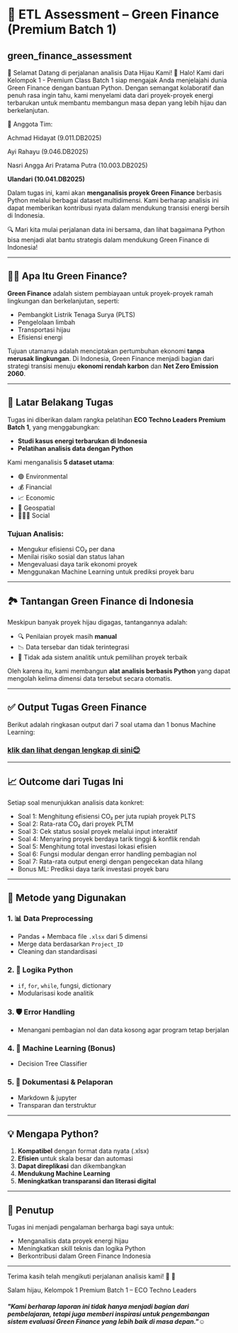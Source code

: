 # 🧪 ETL Assessment – Green Finance (Premium Batch 1)

## green_finance_assessment

🚀 Selamat Datang di perjalanan analisis Data Hijau Kami! 🌿
Halo! Kami dari Kelompok 1 - Premium Class Batch 1 siap mengajak Anda menjelajahi dunia Green Finance dengan bantuan Python. Dengan semangat kolaboratif dan penuh rasa ingin tahu, kami menyelami data dari proyek-proyek energi terbarukan untuk membantu membangun masa depan yang lebih hijau dan berkelanjutan.

👥 Anggota Tim:

Achmad Hidayat (9.011.DB2025)

Ayi Rahayu (9.046.DB2025)

Nasri Angga Ari Pratama Putra (10.003.DB2025)

**Ulandari (10.041.DB2025)**

Dalam tugas ini, kami akan **menganalisis proyek Green Finance** berbasis Python melalui berbagai dataset multidimensi. Kami berharap analisis ini dapat memberikan kontribusi nyata dalam mendukung transisi energi bersih di Indonesia.

🔍 Mari kita mulai perjalanan data ini bersama, dan lihat bagaimana Python bisa menjadi alat bantu strategis dalam mendukung Green Finance di Indonesia!

---

## 💸🌱 Apa Itu Green Finance?

**Green Finance** adalah sistem pembiayaan untuk proyek-proyek ramah lingkungan dan berkelanjutan, seperti:

- Pembangkit Listrik Tenaga Surya (PLTS)
- Pengelolaan limbah
- Transportasi hijau
- Efisiensi energi

Tujuan utamanya adalah menciptakan pertumbuhan ekonomi **tanpa merusak lingkungan**. Di Indonesia, Green Finance menjadi bagian dari strategi transisi menuju **ekonomi rendah karbon** dan **Net Zero Emission 2060**.

---

## 🎯 Latar Belakang Tugas

Tugas ini diberikan dalam rangka pelatihan **ECO Techno Leaders Premium Batch 1**, yang menggabungkan:

- **Studi kasus energi terbarukan di Indonesia**
- **Pelatihan analisis data dengan Python**

Kami menganalisis **5 dataset utama**:
- 🟢 Environmental
- 💰 Financial
- 📈 Economic
- 🧭 Geospatial
- 🧑‍🤝‍🧑 Social

### Tujuan Analisis:
- Mengukur efisiensi CO₂ per dana
- Menilai risiko sosial dan status lahan
- Mengevaluasi daya tarik ekonomi proyek
- Menggunakan Machine Learning untuk prediksi proyek baru

---

## 🏞️ Tantangan Green Finance di Indonesia

Meskipun banyak proyek hijau digagas, tantangannya adalah:
- 🔍 Penilaian proyek masih **manual**
- 📉 Data tersebar dan tidak terintegrasi
- 🤔 Tidak ada sistem analitik untuk pemilihan proyek terbaik

 Oleh karena itu, kami membangun **alat analisis berbasis Python** yang dapat mengolah kelima dimensi data tersebut secara otomatis.

---

## ✅ Output Tugas Green Finance

Berikut adalah ringkasan output dari 7 soal utama dan 1 bonus Machine Learning:
### [klik dan lihat dengan lengkap di sini😊](https://github.com/ulanndari/green_finance_assessment/blob/main/JUPITER/assessment.ipynb?raw=true)
---

## 📈 Outcome dari Tugas Ini

Setiap soal menunjukkan analisis data konkret:

- Soal 1: Menghitung efisiensi CO₂ per juta rupiah proyek PLTS
- Soal 2: Rata-rata CO₂ dari proyek PLTM
- Soal 3: Cek status sosial proyek melalui input interaktif
- Soal 4: Menyaring proyek berdaya tarik tinggi & konflik rendah
- Soal 5: Menghitung total investasi lokasi efisien
- Soal 6: Fungsi modular dengan error handling pembagian nol
- Soal 7: Rata-rata output energi dengan pengecekan data hilang
- Bonus ML: Prediksi daya tarik investasi proyek baru

---

## 🧪 Metode yang Digunakan

### 1. 📊 Data Preprocessing
- Pandas + Membaca file `.xlsx` dari 5 dimensi
- Merge data berdasarkan `Project_ID`
- Cleaning dan standardisasi

### 2. 🧠 Logika Python
- `if`, `for`, `while`, fungsi, dictionary
- Modularisasi kode analitik

### 3. 🛡️ Error Handling
- Menangani pembagian nol dan data kosong agar program tetap berjalan

### 4. 🌳 Machine Learning (Bonus)
- Decision Tree Classifier

### 5. 📝 Dokumentasi & Pelaporan
- Markdown & jupyter
- Transparan dan terstruktur
  
---

## 💡 Mengapa Python?

1. **Kompatibel** dengan format data nyata (.xlsx)  
2. **Efisien** untuk skala besar dan automasi  
3. **Dapat direplikasi** dan dikembangkan  
4. **Mendukung Machine Learning**  
5. **Meningkatkan transparansi dan literasi digital**  

---

## 🙏 Penutup

Tugas ini menjadi pengalaman berharga bagi saya untuk:
- Menganalisis data proyek energi hijau
- Meningkatkan skill teknis dan logika Python
- Berkontribusi dalam Green Finance Indonesia

---

Terima kasih telah mengikuti perjalanan analisis kami! 🌱 🙌

Salam hijau,
Kelompok 1 Premium Batch 1 – ECO Techno Leaders

##### "Kami berharap laporan ini tidak hanya menjadi bagian dari pembelajaran, tetapi juga memberi inspirasi untuk pengembangan sistem evaluasi Green Finance yang lebih baik di masa depan."☺️
